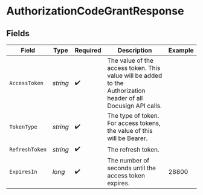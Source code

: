 # AuthorizationCodeGrantResponse


## Fields

| Field                                                                                                          | Type                                                                                                           | Required                                                                                                       | Description                                                                                                    | Example                                                                                                        |
| -------------------------------------------------------------------------------------------------------------- | -------------------------------------------------------------------------------------------------------------- | -------------------------------------------------------------------------------------------------------------- | -------------------------------------------------------------------------------------------------------------- | -------------------------------------------------------------------------------------------------------------- |
| `AccessToken`                                                                                                  | *string*                                                                                                       | :heavy_check_mark:                                                                                             | The value of the access token. This value will be added to the Authorization header of all Docusign API calls. |                                                                                                                |
| `TokenType`                                                                                                    | *string*                                                                                                       | :heavy_check_mark:                                                                                             | The type of token. For access tokens, the value of this will be Bearer.                                        |                                                                                                                |
| `RefreshToken`                                                                                                 | *string*                                                                                                       | :heavy_check_mark:                                                                                             | The refresh token.                                                                                             |                                                                                                                |
| `ExpiresIn`                                                                                                    | *long*                                                                                                         | :heavy_check_mark:                                                                                             | The number of seconds until the access token expires.                                                          | 28800                                                                                                          |